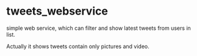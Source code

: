 # tweets_webservice

simple web service, which can filter and show latest tweets from users in list.

Actually it shows tweets contain only pictures and video.
